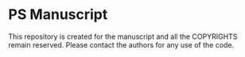 # PS Manuscript
This repository is created for the manuscript and all the COPYRIGHTS remain reserved.  Please contact the authors for any use of the code.
